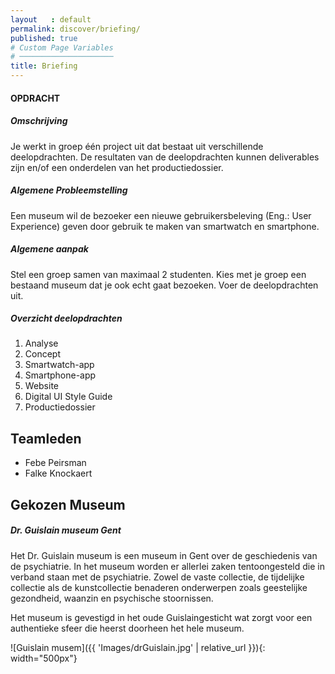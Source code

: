 ```yaml
---
layout   : default
permalink: discover/briefing/
published: true
# Custom Page Variables
# ─────────────────────
title: Briefing
---
```


#### OPDRACHT


##### Omschrijving   
    
Je werkt in groep één project uit dat bestaat uit verschillende deelopdrachten. De resultaten van de deelopdrachten kunnen deliverables zijn en/of een onderdelen van het productiedossier.

##### Algemene Probleemstelling
    
Een museum wil de bezoeker een nieuwe gebruikersbeleving (Eng.: User Experience) geven door gebruik te maken van smartwatch en smartphone.

##### Algemene aanpak
    
Stel een groep samen van maximaal 2 studenten. Kies met je groep een bestaand museum dat je ook echt gaat bezoeken. Voer de deelopdrachten uit.

##### Overzicht deelopdrachten
    
1. Analyse
2. Concept
3. Smartwatch-app
4. Smartphone-app
5. Website
6. Digital UI Style Guide
7. Productiedossier

Teamleden
---------

 - Febe Peirsman
 - Falke Knockaert

Gekozen Museum
--------------

##### Dr. Guislain museum Gent

Het Dr. Guislain museum is een museum in Gent over de geschiedenis van de psychiatrie. In het museum worden er allerlei zaken tentoongesteld die in verband staan met de psychiatrie.
Zowel de vaste collectie, de tijdelijke collectie als de kunstcollectie benaderen onderwerpen zoals geestelijke gezondheid, waanzin en psychische stoornissen. 

Het museum is gevestigd in het oude Guislaingesticht wat zorgt voor een authentieke sfeer die heerst doorheen het hele museum.

 ![Guislain musem]({{ 'Images/drGuislain.jpg' | relative_url }}){: width="500px"}